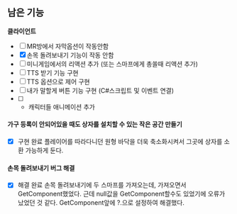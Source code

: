 ## 남은 기능
**클라이언트**
- [ ] MR방에서 자막옵션이 작동안함
- [x] 손목 돌려보내기 기능이 작동 안함
- [ ] 미니게임에서의 리액션 추가 (또는 스마프에게 총쏠때 리액션 추가)
- [ ] TTS 받기 기능 구현
- [ ] TTS 옵션으로 제어 구현
- [ ] 내가 말할게 버튼 기능 구현 (C#스크립트 및 이벤트 연결)
- [ ] + 캐릭터들 애니메이션 추가

#### 가구 등록이 안되어있을 때도 상자를 설치할 수 있는 작은 공간 만들기
- [x] 구현 완료
플레이어를 따라다니던 원형 바닥을 더욱 축소화시켜서 그곳에 상자를 소환 가능하게 둔다.
#### 손목 돌려보내기 버그 해결
- [x] 해결 완료
손목 돌려보내기에 두 스마프를 가져오는데, 가져오면서 GetComponent했었다. 근데 null값을 GetComponent할수도 있었기에 오류가 났었던 것 같다. GetComponent앞에 ?.으로 설정하여 해결했다.